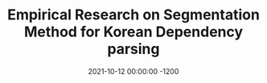 ---
title:          "Empirical Research on Segmentation Method for Korean Dependency parsing"
date:           2021-10-12 00:00:00 -1200
selected:       false
pub:            "HCLT"
pub_date:       "2021"
authors:
- Jinu Lee
- Hyemi Cho
- Suyeon Bock
- Hyopil Shin
links:
  Paper: https://koreascience.kr/article/CFKO202130060734837.pdf
---